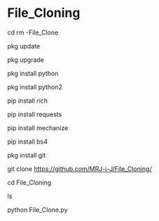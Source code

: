 # File_Cloning

cd
rm -File_Clone

pkg update

pkg upgrade

pkg install python

pkg install python2

pip install rich

pip install requests

pip install mechanize

pip install bs4

pkg install git

git clone https://github.com/MRJ-i-J/File_Cloning/

cd File_Cloning

ls

python File_Clone.py
